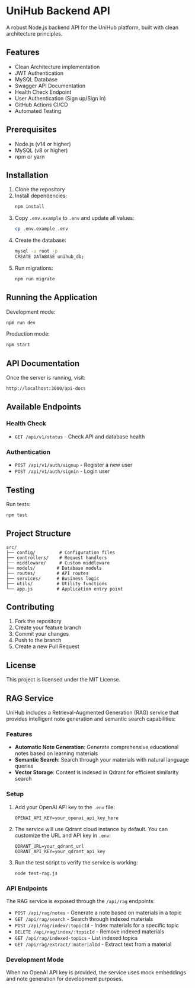# UniHub Backend API

A robust Node.js backend API for the UniHub platform, built with clean architecture principles.

## Features

- Clean Architecture implementation
- JWT Authentication
- MySQL Database
- Swagger API Documentation
- Health Check Endpoint
- User Authentication (Sign up/Sign in)
- GitHub Actions CI/CD
- Automated Testing

## Prerequisites

- Node.js (v14 or higher)
- MySQL (v8 or higher)
- npm or yarn

## Installation

1. Clone the repository
2. Install dependencies:
   ```bash
   npm install
   ```
3. Copy `.env.example` to `.env` and update all values:
   ```bash
   cp .env.example .env
   ```
4. Create the database:
   ```bash
   mysql -u root -p
   CREATE DATABASE unihub_db;
   ```
5. Run migrations:
   ```bash
   npm run migrate
   ```

## Running the Application

Development mode:
```bash
npm run dev
```

Production mode:
```bash
npm start
```

## API Documentation

Once the server is running, visit:
```
http://localhost:3000/api-docs
```

## Available Endpoints

### Health Check
- `GET /api/v1/status` - Check API and database health

### Authentication
- `POST /api/v1/auth/signup` - Register a new user
- `POST /api/v1/auth/signin` - Login user

## Testing

Run tests:
```bash
npm test
```

## Project Structure

```
src/
├── config/         # Configuration files
├── controllers/    # Request handlers
├── middleware/     # Custom middleware
├── models/        # Database models
├── routes/        # API routes
├── services/      # Business logic
├── utils/         # Utility functions
└── app.js         # Application entry point
```

## Contributing

1. Fork the repository
2. Create your feature branch
3. Commit your changes
4. Push to the branch
5. Create a new Pull Request

## License

This project is licensed under the MIT License.

## RAG Service

UniHub includes a Retrieval-Augmented Generation (RAG) service that provides intelligent note generation and semantic search capabilities:

### Features

- **Automatic Note Generation**: Generate comprehensive educational notes based on learning materials
- **Semantic Search**: Search through your materials with natural language queries
- **Vector Storage**: Content is indexed in Qdrant for efficient similarity search

### Setup

1. Add your OpenAI API key to the `.env` file:
   ```
   OPENAI_API_KEY=your_openai_api_key_here
   ```

2. The service will use Qdrant cloud instance by default. You can customize the URL and API key in `.env`:
   ```
   QDRANT_URL=your_qdrant_url
   QDRANT_API_KEY=your_qdrant_api_key
   ```

3. Run the test script to verify the service is working:
   ```
   node test-rag.js
   ```

### API Endpoints

The RAG service is exposed through the `/api/rag` endpoints:

- `POST /api/rag/notes` - Generate a note based on materials in a topic
- `GET /api/rag/search` - Search through indexed materials
- `POST /api/rag/index/:topicId` - Index materials for a specific topic
- `DELETE /api/rag/index/:topicId` - Remove indexed materials
- `GET /api/rag/indexed-topics` - List indexed topics
- `GET /api/rag/extract/:materialId` - Extract text from a material

### Development Mode

When no OpenAI API key is provided, the service uses mock embeddings and note generation for development purposes. 